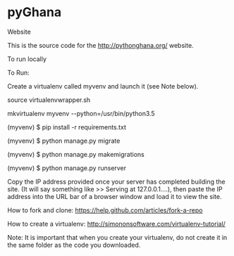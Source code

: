 # pyGhana
Website

This is the source code for the http://pythonghana.org/ website.

To run locally

To Run:

Create a virtualenv called myvenv and launch it (see Note below).

source virtualenvwrapper.sh

mkvirtualenv myvenv --python=/usr/bin/python3.5

(myvenv) $ pip install -r requirements.txt

(myvenv) $ python manage.py migrate

(myvenv) $ python manage.py makemigrations

(myvenv) $ python manage.py runserver

Copy the IP address provided once your server has completed building the site. (It will say something like >> Serving at 127.0.0.1....), 
then paste the IP address into the URL bar of a browser window and load it to view the site.

How to fork and clone: https://help.github.com/articles/fork-a-repo

How to create a virtualenv: http://simononsoftware.com/virtualenv-tutorial/

Note: It is important that when you create your virtualenv, do not create it in the same folder as the code you downloaded. 
